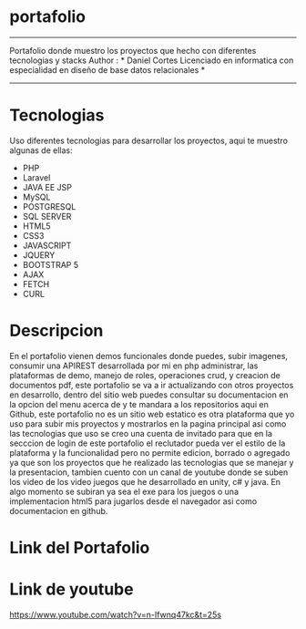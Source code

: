 # portafolio
*************************************************************************************
Portafolio donde muestro los proyectos que hecho con diferentes tecnologias y stacks
Author : * Daniel Cortes Licenciado en informatica
con especialidad en diseño de base datos relacionales *
*************************************************************************************

# Tecnologias 

Uso diferentes tecnologias para desarrollar los proyectos, aqui te muestro algunas de ellas:

* PHP
* Laravel
* JAVA EE JSP
* MySQL
* POSTGRESQL
* SQL SERVER
* HTML5
* CSS3
* JAVASCRIPT
* JQUERY
* BOOTSTRAP 5
* AJAX  
* FETCH
* CURL

# Descripcion 

En el portafolio vienen demos funcionales donde puedes, subir imagenes, consumir una APIREST desarrollada por mi en php
administrar, las plataformas de demo, manejo de roles, operaciones crud, y creacion de documentos pdf, este portafolio se va a ir actualizando con otros proyectos en desarrollo, dentro del sitio web puedes consultar su documentacion en la opcion del menu acerca de y te mandara a los repositorios aqui en Github, este portafolio no es un sitio web estatico
es otra plataforma que yo uso para subir mis proyectos y mostrarlos en la pagina principal asi como las tecnologias que uso se creo una cuenta de invitado para que en la secccion de login de este portafolio el reclutador pueda ver el estilo de la plataforma y la funcionalidad pero no permite edicion, borrado o agregado ya que son los proyectos que he realizado las tecnologias que se manejar y la presentacion, tambien cuento con un canal de youtube donde se suben los video de los video juegos que he desarrollado en unity, c# y java. En algo momento se subiran ya sea el exe para los juegos o una implementacion html5 para jugarlos desde el navegador asi como documentacion en github.

# Link del Portafolio

# Link de youtube

https://www.youtube.com/watch?v=n-Ifwnq47kc&t=25s

